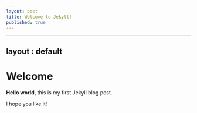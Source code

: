 ```yaml
---
layout: post
title: Welcome to Jekyll!
published: true
---
```


---
layout : default
---
# Welcome

**Hello world**, this is my first Jekyll blog post.

I hope you like it!
